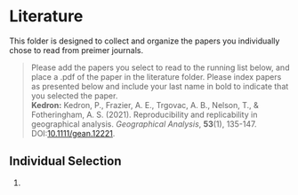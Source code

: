 # Literature

This folder is designed to collect and organize the papers you individually chose to read from preimer journals. 

> Please add the papers you select to read to the running list below, and place a .pdf of the paper in the literature folder. Please index papers as presented below and include your last name in bold to indicate that you selected the paper.  
> **Kedron:** Kedron, P., Frazier, A. E., Trgovac, A. B., Nelson, T., & Fotheringham, A. S. (2021). Reproducibility and replicability in geographical analysis. *Geographical Analysis*, **53**(1), 135-147. DOI:[10.1111/gean.12221](https://doi.org/10.1111/gean.12221).

## Individual Selection
1. 
